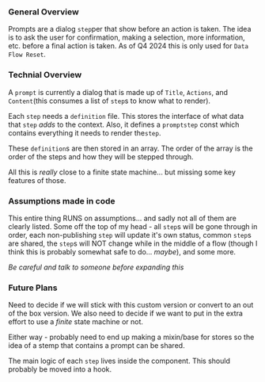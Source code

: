 ### General Overview

Prompts are a dialog `step`per that show before an action is taken. The idea is to ask the user for confirmation, making a selection, more information, etc. before a final action is taken. As of Q4 2024 this is only used for `Data Flow Reset`.

### Technial Overview

A `prompt` is currently a dialog that is made up of `Title`, `Actions`, and `Content`(this consumes a list of `step`s to know what to render).

Each `step` needs a `definition` file. This stores the interface of what data that `step` _adds_ to the context. Also, it defines a `promptstep` const which contains everything it needs to render the`step`.

These `definition`s are then stored in an array. The order of the array is the order of the steps and how they will be stepped through.

All this is _really_ close to a finite state machine... but missing some key features of those.

### Assumptions made in code

This entire thing RUNS on assumptions... and sadly not all of them are clearly listed. Some off the top of my head - all `step`s will be gone through in order, each non-publishing `step` will update it's own status, common `step`s are shared, the `step`s will NOT change while in the middle of a flow (though I think this is probably somewhat safe to do... _maybe_), and some more.

_Be careful and talk to someone before expanding this_

### Future Plans

Need to decide if we will stick with this custom version or convert to an out of the box version. We also need to decide if we want to put in the extra effort to use a _finite_ state machine or not.

Either way - probably need to end up making a mixin/base for stores so the idea of a stemp that contains a prompt can be shared.

The main logic of each `step` lives inside the component. This should probably be moved into a hook.
